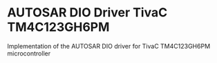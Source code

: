 # AUTOSAR DIO Driver TivaC TM4C123GH6PM
Implementation of the AUTOSAR DIO driver for TivaC TM4C123GH6PM microcontroller
